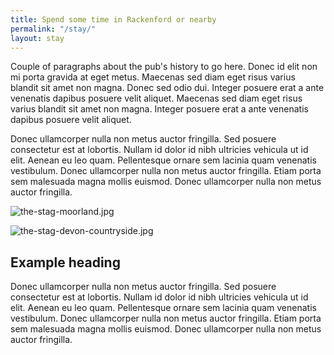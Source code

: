 ```yaml
---
title: Spend some time in Rackenford or nearby
permalink: "/stay/"
layout: stay
---
```


Couple of paragraphs about the pub's history to go here. Donec id elit non mi porta gravida at eget metus. Maecenas sed diam eget risus varius blandit sit amet non magna. Donec sed odio dui. Integer posuere erat a ante venenatis dapibus posuere velit aliquet. Maecenas sed diam eget risus varius blandit sit amet non magna. Integer posuere erat a ante venenatis dapibus posuere velit aliquet.

Donec ullamcorper nulla non metus auctor fringilla. Sed posuere consectetur est at lobortis. Nullam id dolor id nibh ultricies vehicula ut id elit. Aenean eu leo quam. Pellentesque ornare sem lacinia quam venenatis vestibulum. Donec ullamcorper nulla non metus auctor fringilla. Etiam porta sem malesuada magna mollis euismod. Donec ullamcorper nulla non metus auctor fringilla.

![the-stag-moorland.jpg](/uploads/the-stag-moorland.jpg)

![the-stag-devon-countryside.jpg](/uploads/the-stag-devon-countryside.jpg)

## Example heading

Donec ullamcorper nulla non metus auctor fringilla. Sed posuere consectetur est at lobortis. Nullam id dolor id nibh ultricies vehicula ut id elit. Aenean eu leo quam. Pellentesque ornare sem lacinia quam venenatis vestibulum. Donec ullamcorper nulla non metus auctor fringilla. Etiam porta sem malesuada magna mollis euismod. Donec ullamcorper nulla non metus auctor fringilla.
